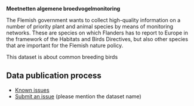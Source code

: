 **Meetnetten algemene broedvogelmonitoring**

The Flemish government wants to collect high-quality information on a number of priority plant and animal species by means of monitoring networks. These are species on which Flanders has to report to Europe in the framework of the Habitats and Birds Directives, but also other species that are important for the Flemish nature policy.

This dataset is about common breeding birds
## Data publication process

* [Known issues](https://github.com/inbo/soortenmeetnetten-events/labels/meetnetten-26-algemene-broedvogelmonitoring-occurrences/)
* [Submit an issue](https://github.com/inbo/soortenmeetnetten-events/issues/new) (please mention the dataset name)